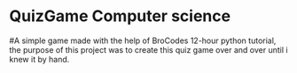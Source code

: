 # QuizGame Computer science
#A simple game made with the help of BroCodes 12-hour python tutorial, the purpose of this project was to create this quiz game over and over until i knew it by hand. 
